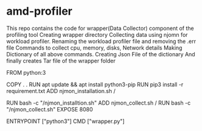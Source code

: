 # amd-profiler
This repo contains the code for wrapper(Data Collector) component of the profiling tool Creating wrapper directory Collecting data using njomn for workload profiler. Renaming the workload profiler file and removing the .err file Commands to collect cpu, memory, disks, Network details Making Dictionary of all above commands. Creating Json File of the dictionary And finally creates Tar file of the wrapper folder

FROM python:3

COPY . .
RUN apt update && apt install python3-pip
RUN pip3 install -r requirement.txt
ADD njmon_installation.sh /

RUN bash -c "/njmon_installtion.sh"
ADD njmon_collect.sh /
RUN bash -c "/njmon_collect.sh"
EXPOSE 8080

ENTRYPOINT ["python3"]
CMD ["wrapper.py"]